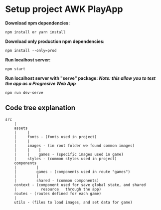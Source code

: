 # Setup project AWK PlayApp

**Download npm dependencies:**

```
npm install or yarn install
```

**Download only production npm dependencies:**

```
npm install --only=prod
```

**Run localhost server:**

```
npm start
```

**Run localhost server with "serve" package:**
**_Note: this allow you to test the app as a Progresive Web App_**

```
npm run dev-serve
```

## Code tree explanation

```
src
    |
    assets
    |     |
    |     fonts - (fonts used in project)
    |     |
    |     images - (in root folder we found common images)
    |     |    |
    |     |    games - (specific images used in game)
    |     styles - (common styles used in project)
    components
    |         |
    |         games - (components used in route "games")
    |         |
    |         shared - (common components)
    context - (component used for save global state, and shared
    |           resource   through the app)
    routes - (routes defined for each game)
    |
    utils - (files to load images, and set data for game)

```
